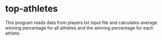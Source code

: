 # top-athletes
This program reads data from players.txt input file and calculates average winning percentage for all athletes and the winning percentage for each athlete. 
